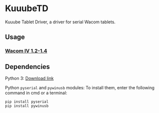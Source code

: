 # KuuubeTD

Kuuube Tablet Driver, a driver for serial Wacom tablets.

## Usage

### [Wacom IV 1.2-1.4](./Wacom_IV_1_2_to_1_4)

## Dependencies

Python 3: [Download link](https://www.python.org/downloads/)

Python `pyserial` and `pywinusb` modules: To install them, enter the following command in cmd or a terminal:

```
pip install pyserial
pip install pywinusb
```